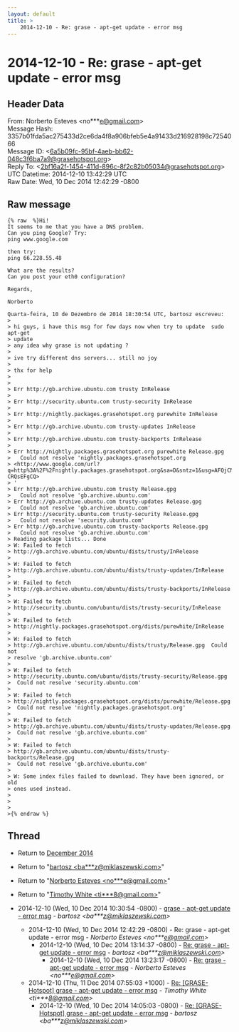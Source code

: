 ```yaml
---
layout: default
title: >
    2014-12-10 - Re: grase - apt-get update - error msg
---
```


# 2014-12-10 - Re: grase - apt-get update - error msg

## Header Data

From: Norberto Esteves \<no***e@gmail.com\><br>
Message Hash: 3357b01fda5ac275433d2ce6da4f8a906bfeb5e4a91433d216928198c7254066<br>
Message ID: \<6a5b09fc-95bf-4aeb-bb62-048c3f6ba7a9@grasehotspot.org\><br>
Reply To: \<2bf16a2f-1454-411d-896c-8f2c82b05034@grasehotspot.org\><br>
UTC Datetime: 2014-12-10 13:42:29 UTC<br>
Raw Date: Wed, 10 Dec 2014 12:42:29 -0800<br>

## Raw message

```
{% raw  %}Hi!
It seems to me that you have a DNS problem.
Can you ping Google? Try:
ping www.google.com

then try:
ping 66.228.55.48

What are the results?
Can you post your eth0 configuration?

Regards,

Norberto

Quarta-feira, 10 de Dezembro de 2014 18:30:54 UTC, bartosz escreveu:
>
> hi guys, i have this msg for few days now when try to update  sudo apt-get 
> update
> any idea why grase is not updating ?
>
> ive try different dns servers... still no joy
>
> thx for help
>
>
> Err http://gb.archive.ubuntu.com trusty InRelease
>
> Err http://security.ubuntu.com trusty-security InRelease
>
> Err http://nightly.packages.grasehotspot.org purewhite InRelease
>
> Err http://gb.archive.ubuntu.com trusty-updates InRelease
>
> Err http://gb.archive.ubuntu.com trusty-backports InRelease
>
> Err http://nightly.packages.grasehotspot.org purewhite Release.gpg
>   Could not resolve 'nightly.packages.grasehotspot.org 
> <http://www.google.com/url?q=http%3A%2F%2Fnightly.packages.grasehotspot.org&sa=D&sntz=1&usg=AFQjCNGSyS5gjQMq4USRuBgt-CRQsEFgCQ>
> '
> Err http://gb.archive.ubuntu.com trusty Release.gpg
>   Could not resolve 'gb.archive.ubuntu.com'
> Err http://gb.archive.ubuntu.com trusty-updates Release.gpg
>   Could not resolve 'gb.archive.ubuntu.com'
> Err http://security.ubuntu.com trusty-security Release.gpg
>   Could not resolve 'security.ubuntu.com'
> Err http://gb.archive.ubuntu.com trusty-backports Release.gpg
>   Could not resolve 'gb.archive.ubuntu.com'
> Reading package lists... Done
> W: Failed to fetch 
> http://gb.archive.ubuntu.com/ubuntu/dists/trusty/InRelease
>
> W: Failed to fetch 
> http://gb.archive.ubuntu.com/ubuntu/dists/trusty-updates/InRelease
>
> W: Failed to fetch 
> http://gb.archive.ubuntu.com/ubuntu/dists/trusty-backports/InRelease
>
> W: Failed to fetch 
> http://security.ubuntu.com/ubuntu/dists/trusty-security/InRelease
>
> W: Failed to fetch 
> http://nightly.packages.grasehotspot.org/dists/purewhite/InRelease
>
> W: Failed to fetch 
> http://gb.archive.ubuntu.com/ubuntu/dists/trusty/Release.gpg  Could not 
> resolve 'gb.archive.ubuntu.com'
>
> W: Failed to fetch 
> http://security.ubuntu.com/ubuntu/dists/trusty-security/Release.gpg 
>  Could not resolve 'security.ubuntu.com'
>
> W: Failed to fetch 
> http://nightly.packages.grasehotspot.org/dists/purewhite/Release.gpg 
>  Could not resolve 'nightly.packages.grasehotspot.org'
>
> W: Failed to fetch 
> http://gb.archive.ubuntu.com/ubuntu/dists/trusty-updates/Release.gpg 
>  Could not resolve 'gb.archive.ubuntu.com'
>
> W: Failed to fetch 
> http://gb.archive.ubuntu.com/ubuntu/dists/trusty-backports/Release.gpg 
>  Could not resolve 'gb.archive.ubuntu.com'
>
> W: Some index files failed to download. They have been ignored, or old 
> ones used instead.
>
>
>
>{% endraw %}
```

## Thread

+ Return to [December 2014](/archive/2014/12)

+ Return to "[bartosz <ba***z<span>@</span>miklaszewski.com>](/authors/ba___z_at_miklaszewski_com)"
+ Return to "[Norberto Esteves <no***e<span>@</span>gmail.com>](/authors/no___e_at_gmail_com)"
+ Return to "[Timothy White <ti***8<span>@</span>gmail.com>](/authors/ti___8_at_gmail_com)"

+ 2014-12-10 (Wed, 10 Dec 2014 10:30:54 -0800) - [grase - apt-get update - error msg](/archive/2014/12/18809d15cdab4b75a317370275083f376595c266a9d85890ecf8b5edd7758b18) - _bartosz \<ba***z@miklaszewski.com\>_
  + 2014-12-10 (Wed, 10 Dec 2014 12:42:29 -0800) - Re: grase - apt-get update - error msg - _Norberto Esteves \<no***e@gmail.com\>_
    + 2014-12-10 (Wed, 10 Dec 2014 13:14:37 -0800) - [Re: grase - apt-get update - error msg](/archive/2014/12/7a654bacaa4b7ca0b50ae03319f881ae72b2be9c94e5ec729a4565951d3c08b9) - _bartosz \<ba***z@miklaszewski.com\>_
      + 2014-12-10 (Wed, 10 Dec 2014 13:23:17 -0800) - [Re: grase - apt-get update - error msg](/archive/2014/12/5ec79248da844a770e14c4cd2df83ced046b50944951abf1e00287ec6eddd304) - _Norberto Esteves \<no***e@gmail.com\>_
  + 2014-12-10 (Thu, 11 Dec 2014 07:55:03 +1000) - [Re: [GRASE-Hotspot] grase - apt-get update - error msg](/archive/2014/12/4b81e18e83e5c5367cfd896b114377d5767ef21a947777fcf1de62eaf3695b9c) - _Timothy White \<ti***8@gmail.com\>_
    + 2014-12-10 (Wed, 10 Dec 2014 14:05:03 -0800) - [Re: [GRASE-Hotspot] grase - apt-get update - error msg](/archive/2014/12/765c133035dfce3ce28e158f2549956f0ea73b8a3db3c41e3fb88564404acb88) - _bartosz \<ba***z@miklaszewski.com\>_

